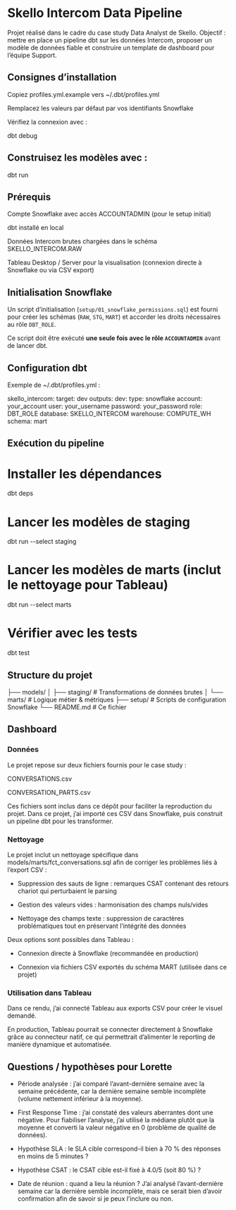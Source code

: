 # Skello Intercom Data Pipeline

Projet réalisé dans le cadre du case study Data Analyst de Skello.
Objectif : mettre en place un pipeline dbt sur les données Intercom, proposer un modèle de données fiable et construire un template de dashboard pour l’équipe Support.

## Consignes d’installation

Copiez profiles.yml.example vers ~/.dbt/profiles.yml

Remplacez les valeurs par défaut par vos identifiants Snowflake

Vérifiez la connexion avec :

dbt debug

## Construisez les modèles avec :

dbt run

## Prérequis

Compte Snowflake avec accès ACCOUNTADMIN (pour le setup initial)

dbt installé en local

Données Intercom brutes chargées dans le schéma SKELLO_INTERCOM.RAW

Tableau Desktop / Server pour la visualisation (connexion directe à Snowflake ou via CSV export)

## Initialisation Snowflake

Un script d’initialisation (`setup/01_snowflake_permissions.sql`) est fourni pour créer les schémas
(`RAW`, `STG`, `MART`) et accorder les droits nécessaires au rôle `DBT_ROLE`.  

Ce script doit être exécuté **une seule fois avec le rôle `ACCOUNTADMIN`** avant de lancer dbt.

## Configuration dbt

Exemple de ~/.dbt/profiles.yml :

skello_intercom:
  target: dev
  outputs:
    dev:
      type: snowflake
      account: your_account
      user: your_username
      password: your_password
      role: DBT_ROLE
      database: SKELLO_INTERCOM
      warehouse: COMPUTE_WH
      schema: mart

## Exécution du pipeline

# Installer les dépendances
dbt deps

# Lancer les modèles de staging
dbt run --select staging

# Lancer les modèles de marts (inclut le nettoyage pour Tableau)
dbt run --select marts

# Vérifier avec les tests
dbt test

## Structure du projet
├── models/
│   ├── staging/          # Transformations de données brutes
│   └── marts/            # Logique métier & métriques
├── setup/                # Scripts de configuration Snowflake
└── README.md             # Ce fichier

## Dashboard

### Données

Le projet repose sur deux fichiers fournis pour le case study :

CONVERSATIONS.csv

CONVERSATION_PARTS.csv

Ces fichiers sont inclus dans ce dépôt pour faciliter la reproduction du projet.
Dans ce projet, j’ai importé ces CSV dans Snowflake, puis construit un pipeline dbt pour les transformer.

### Nettoyage

Le projet inclut un nettoyage spécifique dans models/marts/fct_conversations.sql afin de corriger les problèmes liés à l’export CSV :

- Suppression des sauts de ligne : remarques CSAT contenant des retours chariot qui perturbaient le parsing

- Gestion des valeurs vides : harmonisation des champs nuls/vides

- Nettoyage des champs texte : suppression de caractères problématiques tout en préservant l’intégrité des données

Deux options sont possibles dans Tableau :

- Connexion directe à Snowflake (recommandée en production)

- Connexion via fichiers CSV exportés du schéma MART (utilisée dans ce projet)

### Utilisation dans Tableau

Dans ce rendu, j’ai connecté Tableau aux exports CSV pour créer le visuel demandé.

En production, Tableau pourrait se connecter directement à Snowflake grâce au connecteur natif, ce qui permettrait d’alimenter le reporting de manière dynamique et automatisée.

## Questions / hypothèses pour Lorette

- Période analysée : j’ai comparé l’avant-dernière semaine avec la semaine précédente, car la dernière semaine semble incomplète (volume nettement inférieur à la moyenne).

- First Response Time : j’ai constaté des valeurs aberrantes dont une négative. Pour fiabiliser l’analyse, j’ai utilisé la médiane plutôt que la moyenne et converti la valeur négative en 0 (problème de qualité de données).

- Hypothèse SLA : le SLA cible correspond-il bien à 70 % des réponses en moins de 5 minutes ?

- Hypothèse CSAT : le CSAT cible est-il fixé à 4.0/5 (soit 80 %) ?

- Date de réunion : quand a lieu la réunion ? J’ai analysé l’avant-dernière semaine car la dernière semble incomplète, mais ce serait bien d’avoir confirmation afin de savoir si je peux l’inclure ou non.